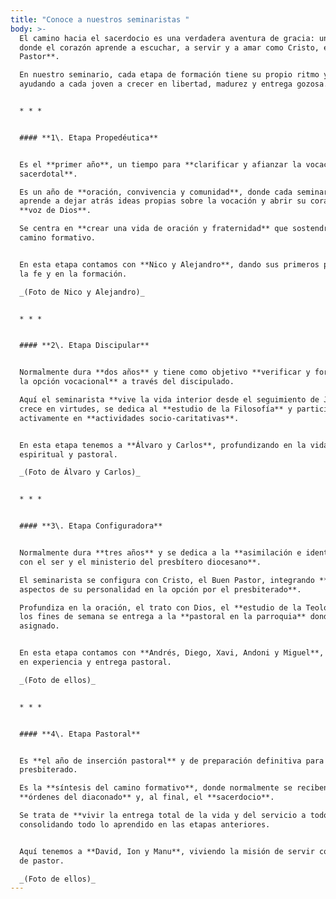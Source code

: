 ```yaml
---
title: "Conoce a nuestros seminaristas "
body: >-
  El camino hacia el sacerdocio es una verdadera aventura de gracia: un **viaje
  donde el corazón aprende a escuchar, a servir y a amar como Cristo, el Buen
  Pastor**.  

  En nuestro seminario, cada etapa de formación tiene su propio ritmo y belleza,
  ayudando a cada joven a crecer en libertad, madurez y entrega gozosa.


  * * *


  #### **1\. Etapa Propedéutica**


  Es el **primer año**, un tiempo para **clarificar y afianzar la vocación
  sacerdotal**.  

  Es un año de **oración, convivencia y comunidad**, donde cada seminarista
  aprende a dejar atrás ideas propias sobre la vocación y abrir su corazón a la
  **voz de Dios**.  

  Se centra en **crear una vida de oración y fraternidad** que sostendrá todo el
  camino formativo.


  En esta etapa contamos con **Nico y Alejandro**, dando sus primeros pasos en
  la fe y en la formación.  

  _(Foto de Nico y Alejandro)_


  * * *


  #### **2\. Etapa Discipular**


  Normalmente dura **dos años** y tiene como objetivo **verificar y fortalecer
  la opción vocacional** a través del discipulado.  

  Aquí el seminarista **vive la vida interior desde el seguimiento de Jesús**,
  crece en virtudes, se dedica al **estudio de la Filosofía** y participa
  activamente en **actividades socio-caritativas**.


  En esta etapa tenemos a **Álvaro y Carlos**, profundizando en la vida
  espiritual y pastoral.  

  _(Foto de Álvaro y Carlos)_


  * * *


  #### **3\. Etapa Configuradora**


  Normalmente dura **tres años** y se dedica a la **asimilación e identificación
  con el ser y el ministerio del presbítero diocesano**.  

  El seminarista se configura con Cristo, el Buen Pastor, integrando **todos los
  aspectos de su personalidad en la opción por el presbiterado**.  

  Profundiza en la oración, el trato con Dios, el **estudio de la Teología** y
  los fines de semana se entrega a la **pastoral en la parroquia** donde sea
  asignado.


  En esta etapa contamos con **Andrés, Diego, Xavi, Andoni y Miguel**, creciendo
  en experiencia y entrega pastoral.  

  _(Foto de ellos)_


  * * *


  #### **4\. Etapa Pastoral**


  Es **el año de inserción pastoral** y de preparación definitiva para el
  presbiterado.  

  Es la **síntesis del camino formativo**, donde normalmente se reciben las
  **órdenes del diaconado** y, al final, el **sacerdocio**.  

  Se trata de **vivir la entrega total de la vida y del servicio a todos**,
  consolidando todo lo aprendido en las etapas anteriores.


  Aquí tenemos a **David, Ion y Manu**, viviendo la misión de servir con corazón
  de pastor.  

  _(Foto de ellos)_
---
```

